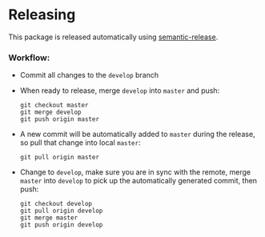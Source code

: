 # Releasing

This package is released automatically using
[semantic-release](https://github.com/semantic-release/semantic-release).

### Workflow:

- Commit all changes to the `develop` branch

- When ready to release, merge `develop` into `master` and push:

  ```
  git checkout master
  git merge develop
  git push origin master
  ```

- A new commit will be automatically added to `master` during the release, so
  pull that change into local `master`:

  ```
  git pull origin master
  ```

- Change to `develop`, make sure you are in sync with the remote, merge `master`
  into `develop` to pick up the automatically generated commit, then push:

  ```
  git checkout develop
  git pull origin develop
  git merge master
  git push origin develop
  ```
